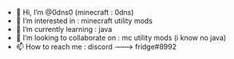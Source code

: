 - 👋 Hi, I’m @0dns0 (minecraft : 0dns)
- 👀 I’m interested in : minecraft utility mods
- 🌱 I’m currently learning : java 
- 💞️ I’m looking to collaborate on :  mc utility mods (i know no java)
- 📫 How to reach me : discord ---> fridge#8992 

<!---
0dns0/0dns0 is a ✨ special ✨ repository because its `README.md` (this file) appears on your GitHub profile.
You can click the Preview link to take a look at your changes.
--->

